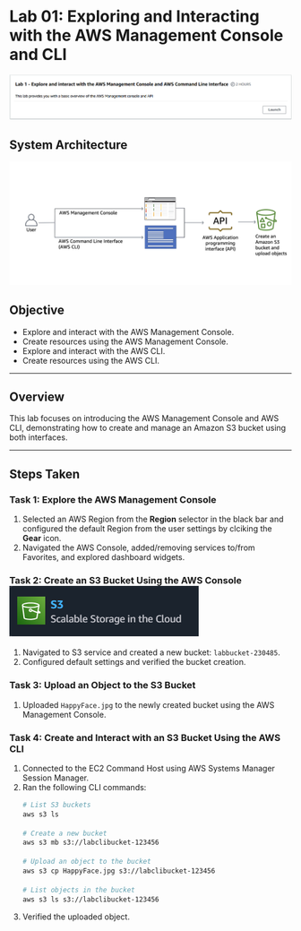 # Lab 01: Exploring and Interacting with the AWS Management Console and CLI
![Lab01 Title](./screenshots/Lab01Title01.png)

## System Architecture
![Diagram](./screenshots/Lab-1-Overview.png)

## Objective
- Explore and interact with the AWS Management Console.
- Create resources using the AWS Management Console. 
- Explore and interact with the AWS CLI.
- Create resources using the AWS CLI.

---

## Overview
This lab focuses on introducing the AWS Management Console and AWS CLI, demonstrating how to create and manage an Amazon S3 bucket using both interfaces.

---

## Steps Taken

### Task 1: Explore the AWS Management Console
1. Selected an AWS Region from the **Region** selector in the black bar and configured the default Region from the user settings by clciking the **Gear** icon.
3. Navigated the AWS Console, added/removing services to/from Favorites, and explored dashboard widgets.

### Task 2: Create an S3 Bucket Using the AWS Console ![S3](./screenshots/Lab01-S3.png)
1. Navigated to S3 service and created a new bucket: `labbucket-230485`.
2. Configured default settings and verified the bucket creation.

### Task 3: Upload an Object to the S3 Bucket
1. Uploaded `HappyFace.jpg` to the newly created bucket using the AWS Management Console.

### Task 4: Create and Interact with an S3 Bucket Using the AWS CLI
1. Connected to the EC2 Command Host using AWS Systems Manager Session Manager.
2. Ran the following CLI commands:
   ```bash
   # List S3 buckets
   aws s3 ls
   
   # Create a new bucket
   aws s3 mb s3://labclibucket-123456
   
   # Upload an object to the bucket
   aws s3 cp HappyFace.jpg s3://labclibucket-123456
   
   # List objects in the bucket
   aws s3 ls s3://labclibucket-123456

3. Verified the uploaded object.


